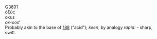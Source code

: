 <body>
  <p>G3691<br>  ὀξύς  <br> oxus  <br><i>ox-oos‘ </i><br>Probably akin to the base of <a href="g0188.htm">188</a> (“acid”); <i>keen</i>; by analogy <i>rapid:</i> - sharp, swift.<br></p>
 </body>